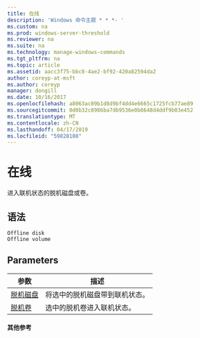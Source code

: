 ```yaml
---
title: 在线
description: 'Windows 命令主题 * * *- '
ms.custom: na
ms.prod: windows-server-threshold
ms.reviewer: na
ms.suite: na
ms.technology: manage-windows-commands
ms.tgt_pltfrm: na
ms.topic: article
ms.assetid: aacc3f75-bbc8-4ae2-bf92-420a82594da2
author: coreyp-at-msft
ms.author: coreyp
manager: dongill
ms.date: 10/16/2017
ms.openlocfilehash: a8063ac09b1d8d9bf4dd4e6665c1725fcb77ae89
ms.sourcegitcommit: 0d0b32c8986ba7db9536e0b8648d4ddf9b03e452
ms.translationtype: MT
ms.contentlocale: zh-CN
ms.lasthandoff: 04/17/2019
ms.locfileid: "59828108"
---
```

# <a name="online"></a>在线



进入联机状态的脱机磁盘或卷。

## <a name="syntax"></a>语法

```
Offline disk
Offline volume
```

## <a name="parameters"></a>Parameters

|参数|描述|
|---------|-----------|
|[脱机磁盘](offline-disk.md)|将选中的脱机磁盘带到联机状态。|
|[脱机卷](offline-volume.md)|选中的脱机卷进入联机状态。|

#### <a name="additional-references"></a>其他参考

